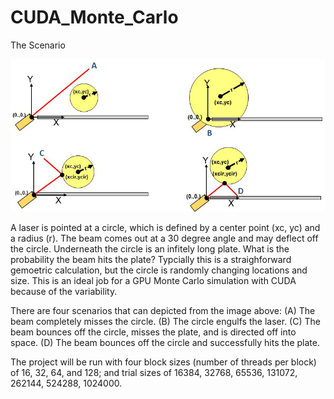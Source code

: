 # CUDA_Monte_Carlo

The Scenario

<img src="MonteCarloLaser.jpg" alt="Laser"/>

A laser is pointed at a circle, which is defined by a center point (xc, yc) and a radius (r).  The beam comes out at a 30 degree angle and may deflect off the circle.  Underneath the circle is an infitely long plate.  What is the probability the beam hits the plate?  Typcially this is a straighforward gemoetric calculation, but the circle is randomly changing locations and size.  This is an ideal job for a GPU Monte Carlo simulation with CUDA because of the variability.  

There are four scenarios that can depicted from the image above:
(A) The beam completely misses the circle.
(B) The circle engulfs the laser.
(C) The beam bounces off the circle, misses the plate, and is directed off into space. 
(D) The beam bounces off the circle and successfully hits the plate.

The project will be run with four block sizes (number of threads per block) of 16, 32, 64, and 128; and trial sizes of 16384, 32768, 65536, 131072, 262144, 524288, 1024000.
